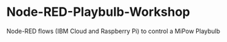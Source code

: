 # Node-RED-Playbulb-Workshop
Node-RED flows (IBM Cloud and Raspberry Pi) to control a MiPow Playbulb
